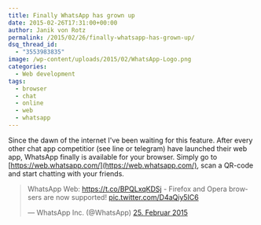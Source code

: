 ```yaml
---
title: Finally WhatsApp has grown up
date: 2015-02-26T17:31:00+00:00
author: Janik von Rotz
permalink: /2015/02/26/finally-whatsapp-has-grown-up/
dsq_thread_id:
  - "3553983835"
image: /wp-content/uploads/2015/02/WhatsApp-Logo.png
categories:
  - Web development
tags:
  - browser
  - chat
  - online
  - web
  - whatsapp
---
```

Since the dawn of the internet I've been waiting for this feature. After every other chat app competitior (see line or telegram) have launched their web app, WhatsApp finally is available for your browser. Simply go to [https://web.whatsapp.com/](https://web.whatsapp.com/), scan a QR-code and start chatting with your friends.


<blockquote class="twitter-tweet" lang="de"><p>WhatsApp Web: <a href="https://t.co/BPQLxqKDSj">https://t.co/BPQLxqKDSj</a> - Firefox and Opera browsers are now supported! <a href="http://t.co/D4aQiy5IC6">pic.twitter.com/D4aQiy5IC6</a></p>&mdash; WhatsApp Inc. (@WhatsApp) <a href="https://twitter.com/WhatsApp/status/570730905028808705">25. Februar 2015</a></blockquote>
<script async src="//platform.twitter.com/widgets.js" charset="utf-8"></script>